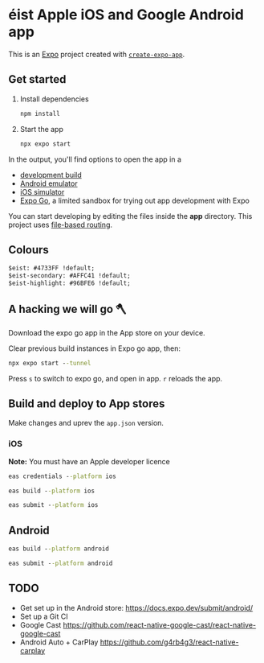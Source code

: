 # éist Apple iOS and Google Android app

This is an [Expo](https://expo.dev) project created with [`create-expo-app`](https://www.npmjs.com/package/create-expo-app).

## Get started

1. Install dependencies

   ```bash
   npm install
   ```

2. Start the app

   ```bash
   npx expo start
   ```

In the output, you'll find options to open the app in a

- [development build](https://docs.expo.dev/develop/development-builds/introduction/)
- [Android emulator](https://docs.expo.dev/workflow/android-studio-emulator/)
- [iOS simulator](https://docs.expo.dev/workflow/ios-simulator/)
- [Expo Go](https://expo.dev/go), a limited sandbox for trying out app development with Expo

You can start developing by editing the files inside the **app** directory. This project uses [file-based routing](https://docs.expo.dev/router/introduction).

## Colours

```cmd
$eist: #4733FF !default;
$eist-secondary: #AFFC41 !default;
$eist-highlight: #96BFE6 !default;
```

## A hacking we will go 🪓

Download the expo go app in the App store on your device.

Clear previous build instances in Expo go app, then:

```cmd
npx expo start --tunnel
```

Press `s` to switch to expo go, and open in app. `r` reloads the app.

## Build and deploy to App stores

Make changes and uprev the `app.json` version.

### iOS

**Note:** You must have an Apple developer licence

```cmd
eas credentials --platform ios
```

```cmd
eas build --platform ios
```

```cmd
eas submit --platform ios
```

## Android

```cmd
eas build --platform android
```


```cmd
eas submit --platform android
```

## TODO

* Get set up in the Android store: https://docs.expo.dev/submit/android/
* Set up a Git CI
* Google Cast https://github.com/react-native-google-cast/react-native-google-cast
* Android Auto + CarPlay https://github.com/g4rb4g3/react-native-carplay
